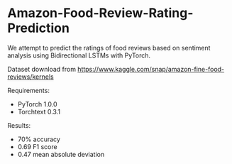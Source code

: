 # Amazon-Food-Review-Rating-Prediction
We attempt to predict the ratings of food reviews based on sentiment analysis using Bidirectional LSTMs with PyTorch.

Dataset download from https://www.kaggle.com/snap/amazon-fine-food-reviews/kernels

Requirements:
* PyTorch 1.0.0
* Torchtext 0.3.1

Results:
* 70% accuracy 
* 0.69 F1 score
* 0.47 mean absolute deviation
